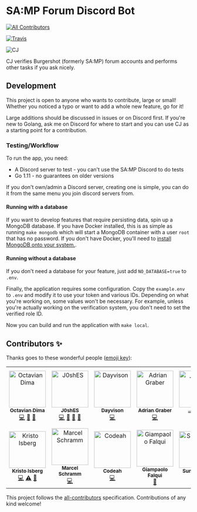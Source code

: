 # SA:MP Forum Discord Bot

[![All Contributors](https://img.shields.io/badge/all_contributors-14-orange.svg?style=flat-square)](#contributors)

[![Travis](https://img.shields.io/travis/Southclaws/cj.svg)](https://travis-ci.org/Southclaws/cj)

![CJ](cj.png)

CJ verifies Burgershot (formerly SA:MP) forum accounts and performs other tasks if you ask nicely.

## Development

This project is open to anyone who wants to contribute, large or small! Whether you noticed a typo or want to add a
whole new feature, go for it!

Large additions should be discussed in issues or on Discord first. If you're new to Golang, ask me on Discord for where
to start and you can use CJ as a starting point for a contribution.

### Testing/Workflow

To run the app, you need:

- A Discord server to test - you can't use the SA:MP Discord to do tests
- Go 1.11 - no guarantees on older versions

If you don't own/admin a Discord server, creating one is simple, you can do it from the same menu you join discord
servers from.

#### Running with a database

If you want to develop features that require persisting data, spin up a MongoDB database. If you have Docker installed,
this is as simple as running `make mongodb` which will start a MongoDB container with a user `root` that has no
password. If you don't have Docker, you'll need to
[install MongoDB onto your system.](https://docs.mongodb.com/manual/installation/).

#### Running without a database

If you don't need a database for your feature, just add `NO_DATABASE=true` to `.env`.

Finally, the application requires some configuration. Copy the `example.env` to `.env` and modify it to use your token
and various IDs. Depending on what you're working on, some values won't be necessary. For example, unless you're
actually working on the verification system, you don't need to set the verified role ID.

Now you can build and run the application with `make local`.

## Contributors ✨

Thanks goes to these wonderful people ([emoji key](https://allcontributors.org/docs/en/emoji-key)):

<!-- ALL-CONTRIBUTORS-LIST:START - Do not remove or modify this section -->
<!-- prettier-ignore -->
<table><tr><td align="center"><a href="https://wopss.net"><img src="https://avatars3.githubusercontent.com/u/3403191?v=4" width="100px;" alt="Octavian Dima"/><br /><sub><b>Octavian Dima</b></sub></a><br /><a href="https://github.com/Southclaws/cj/commits?author=WopsS" title="Code">💻</a> <a href="#ideas-WopsS" title="Ideas, Planning, & Feedback">🤔</a> <a href="https://github.com/Southclaws/cj/issues?q=author%3AWopsS" title="Bug reports">🐛</a></td><td align="center"><a href="https://github.com/J0shES"><img src="https://avatars0.githubusercontent.com/u/18373054?v=4" width="100px;" alt="J0shES"/><br /><sub><b>J0shES</b></sub></a><br /><a href="https://github.com/Southclaws/cj/commits?author=J0shES" title="Code">💻</a> <a href="#ideas-J0shES" title="Ideas, Planning, & Feedback">🤔</a> <a href="https://github.com/Southclaws/cj/issues?q=author%3AJ0shES" title="Bug reports">🐛</a> <a href="#maintenance-J0shES" title="Maintenance">🚧</a></td><td align="center"><a href="https://github.com/Dayvison"><img src="https://avatars0.githubusercontent.com/u/10089094?v=4" width="100px;" alt="Dayvison"/><br /><sub><b>Dayvison</b></sub></a><br /><a href="https://github.com/Southclaws/cj/commits?author=Dayvison" title="Code">💻</a></td><td align="center"><a href="https://adriangraber.com"><img src="https://avatars1.githubusercontent.com/u/18301034?v=4" width="100px;" alt="Adrian Graber"/><br /><sub><b>Adrian Graber</b></sub></a><br /><a href="https://github.com/Southclaws/cj/commits?author=AGraber" title="Code">💻</a></td><td align="center"><a href="https://github.com/Sreyas-Sreelal"><img src="https://avatars3.githubusercontent.com/u/17766494?v=4" width="100px;" alt="__SyS__"/><br /><sub><b>__SyS__</b></sub></a><br /><a href="https://github.com/Southclaws/cj/commits?author=Sreyas-Sreelal" title="Code">💻</a></td><td align="center"><a href="https://gigabitz.pw"><img src="https://avatars3.githubusercontent.com/u/15860096?v=4" width="100px;" alt="Robster"/><br /><sub><b>Robster</b></sub></a><br /><a href="#content-Gigabitzz" title="Content">🖋</a></td><td align="center"><a href="https://twitter.com/dakyskye"><img src="https://avatars1.githubusercontent.com/u/32128756?v=4" width="100px;" alt="Lasha Kanteladze"/><br /><sub><b>Lasha Kanteladze</b></sub></a><br /><a href="https://github.com/Southclaws/cj/commits?author=dakyskye" title="Code">💻</a> <a href="https://github.com/Southclaws/cj/commits?author=dakyskye" title="Tests">⚠️</a> <a href="#ideas-dakyskye" title="Ideas, Planning, & Feedback">🤔</a></td></tr><tr><td align="center"><a href="https://kristo.xyz"><img src="https://avatars3.githubusercontent.com/u/7974602?v=4" width="100px;" alt="Kristo Isberg"/><br /><sub><b>Kristo Isberg</b></sub></a><br /><a href="https://github.com/Southclaws/cj/commits?author=kristoisberg" title="Code">💻</a> <a href="https://github.com/Southclaws/cj/commits?author=kristoisberg" title="Tests">⚠️</a> <a href="#ideas-kristoisberg" title="Ideas, Planning, & Feedback">🤔</a></td><td align="center"><a href="https://marcelschr.me"><img src="https://avatars3.githubusercontent.com/u/19377618?v=4" width="100px;" alt="Marcel Schramm"/><br /><sub><b>Marcel Schramm</b></sub></a><br /><a href="https://github.com/Southclaws/cj/commits?author=Bios-Marcel" title="Code">💻</a></td><td align="center"><a href="https://github.com/thecodeah"><img src="https://avatars0.githubusercontent.com/u/21268739?v=4" width="100px;" alt="Codeah"/><br /><sub><b>Codeah</b></sub></a><br /><a href="https://github.com/Southclaws/cj/commits?author=thecodeah" title="Code">💻</a></td><td align="center"><a href="https://github.com/GiampaoloFalqui"><img src="https://avatars3.githubusercontent.com/u/4460702?v=4" width="100px;" alt="Giampaolo Falqui"/><br /><sub><b>Giampaolo Falqui</b></sub></a><br /><a href="https://github.com/Southclaws/cj/commits?author=GiampaoloFalqui" title="Documentation">📖</a></td><td align="center"><a href="https://github.com/Sunehildeep"><img src="https://avatars1.githubusercontent.com/u/23412507?v=4" width="100px;" alt="Sunehildeep"/><br /><sub><b>Sunehildeep</b></sub></a><br /><a href="https://github.com/Southclaws/cj/commits?author=Sunehildeep" title="Code">💻</a></td><td align="center"><a href="https://redcountyrp.com"><img src="https://avatars0.githubusercontent.com/u/5786576?v=4" width="100px;" alt="TommyB"/><br /><sub><b>TommyB</b></sub></a><br /><a href="#content-TommyB123" title="Content">🖋</a></td><td align="center"><a href="https://github.com/Hual"><img src="https://avatars0.githubusercontent.com/u/1867646?v=4" width="100px;" alt="Nikola Yanakiev"/><br /><sub><b>Nikola Yanakiev</b></sub></a><br /><a href="#content-Hual" title="Content">🖋</a></td></tr></table>

<!-- ALL-CONTRIBUTORS-LIST:END -->

This project follows the [all-contributors](https://github.com/all-contributors/all-contributors) specification.
Contributions of any kind welcome!
